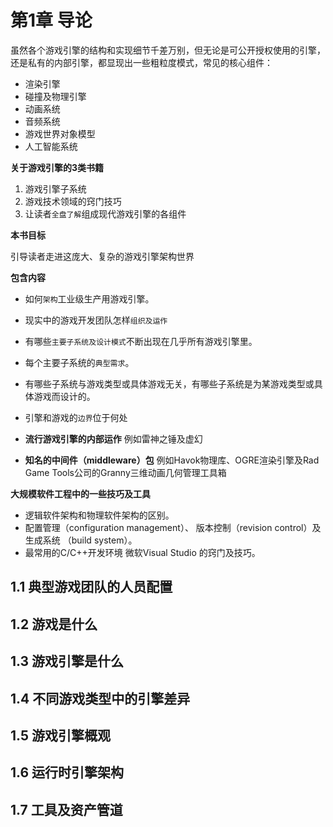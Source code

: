 # 第1章 导论

虽然各个游戏引擎的结构和实现细节千差万别，但无论是可公开授权使用的引擎，还是私有的内部引擎，都显现出一些粗粒度模式，常见的核心组件：
- 渲染引擎
- 碰撞及物理引擎
- 动画系统
- 音频系统
- 游戏世界对象模型
- 人工智能系统

**关于游戏引擎的3类书籍**
1. 游戏引擎子系统
2. 游戏技术领域的窍门技巧
3. 让读者`全盘了解`组成现代游戏引擎的各组件

**本书目标**

引导读者走进这庞大、复杂的游戏引擎架构世界

**包含内容**

- 如何`架构`工业级生产用游戏引擎。
- 现实中的游戏开发团队怎样`组织及运作`
- 有哪些`主要子系统及设计模式`不断出现在几乎所有游戏引擎里。
- 每个主要子系统的`典型需求`。
- 有哪些子系统与游戏类型或具体游戏无关，有哪些子系统是为某游戏类型或具体游戏而设计的。
- 引擎和游戏的`边界`位于何处

- **流行游戏引擎的内部运作** 例如雷神之锤及虚幻

- **知名的中间件（middleware）包** 例如Havok物理库、OGRE渲染引擎及Rad Game Tools公司的Granny三维动画几何管理工具箱

**大规模软件工程中的一些技巧及工具**
- 逻辑软件架构和物理软件架构的区别。
- 配置管理（configuration management）、 版本控制（revision control）及生成系统
（build system）。
- 最常用的C/C++开发环境 微软Visual Studio 的窍门及技巧。

## 1.1 典型游戏团队的人员配置

## 1.2 游戏是什么

## 1.3 游戏引擎是什么

## 1.4 不同游戏类型中的引擎差异

## 1.5 游戏引擎概观

## 1.6 运行时引擎架构

## 1.7 工具及资产管道
